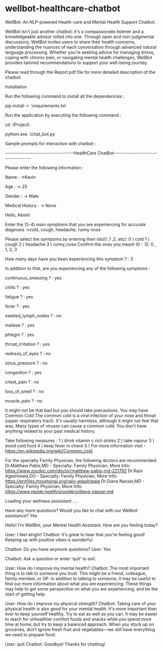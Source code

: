 # wellbot-healthcare-chatbot
 WellBot: An NLP-powered Health-care and Mental Health Support Chatbot.

WellBot isn't just another chatbot; it's a compassionate listener and a knowledgeable advisor rolled into one. Through open and non-judgmental discussions, WellBot invites users to share their health concerns, understanding the nuances of each conversation through advanced natural language processing. Whether you're seeking advice for managing stress, coping with chronic pain, or navigating mental health challenges, WellBot provides tailored recommendations to support your well-being journey.


Please read through the Report.pdf file for more detailed description of the chatbot.

Installation 

Run the following command to install all the dependencies : 

pip install -r .\requirements.txt

Run the application by executing the following command : 

cd .\Project\

python.exe .\chat_bot.py

Sample prompts for interaction with chatbot :

-----------------------------------HealthCare ChatBot-----------------------------------

Please enter the following information : 

Name : ->Kevin   

Age : -> 25

Gender : -> Male

Medical History : -> None

Hello,  Kevin!

Enter the (3-4) main symptoms that you are experiencing for accurate diagnosis  ->cold, cough, headache, runny nose

Please select the symtpoms by entering their ids(0 ,1 ,2..etc):
0 ) cold
1 ) cough
2 ) headache
3 ) runny_nose
Confirm the ones you meant (0 - 3):  0 , 1, 2, 3

How many days have you been experiencing this symptom ? : 3

In addition to that, are you experiencing any of the following symptoms : 

continuous_sneezing ? : yes

chills ? : yes

fatigue ? : yes

fever ? : yes

swelled_lymph_nodes ? : no

malaise ? : yes

phlegm ? : yes

throat_irritation ? : yes

redness_of_eyes ? : no

sinus_pressure ? : no

congestion ? : yes

chest_pain ? : no

loss_of_smell ? : no

muscle_pain ? : no

It might not be that bad but you should take precautions.
You may have Common Cold
The common cold is a viral infection of your nose and throat (upper respiratory tract). It's usually harmless, although it might not feel that way. Many types of viruses can cause a common cold.
You don't have anything related to your past medical history.

Take following measures :
1 ) drink vitamin c rich drinks
2 ) take vapour
3 ) avoid cold food
4 ) keep fever in check
5 ) For more information visit - https://en.wikipedia.org/wiki/Common_cold

For the specialty Family Physician, the following doctors are recommended:
Dr.Matthew Pabis,MD - Specialty: Family Physician, More Info: https://www.zocdoc.com/doctor/matthew-pabis-md-221792
Dr.Rajiv Agashiwala,DO - Specialty: Family Physician, More Info: https://profiles.mountsinai.org/rajiv-agashiwala
Dr.Diana Nassar,MD - Specialty: Family Physician, More Info: https://www.reside.health/providers/diana-nassar-md

Loading your wellness assisstant ....

Have any more questions? Would you like to chat with our Wellbot assistance?
Yes

Hello! I'm WellBot, your Mental Health Assistant. How are you feeling today?

User: I feel alright!
Chatbot: It's great to hear that you're feeling good! Keeping up with positive vibes is wonderful.

Chatbot: Do you have anymore questions?
User: Yes

Chatbot: Ask a question or enter 'quit' to exit.

User: How do I improve my mental health?
Chatbot: The most important thing is to talk to someone you trust. This might be a friend, colleague, family member, or GP. In addition to talking to someone, it may be useful to find out more information about what you are experiencing. These things may help to get some perspective on what you are experiencing, and be the start of getting help.

User: How do I improve my physical strength?
Chatbot: Taking care of your physical health is also good for your mental health. It's more important than ever to keep yourself healthy.
 Try to eat as well as you can. It may be easier to reach for unhealthier comfort foods and snacks while you spend more time at home, but try to keep a balanced approach. When you stock up on groceries, don’t ignore fresh fruit and vegetables—we still have everything we need to prepare food.
 
User: quit
Chatbot: Goodbye! Thanks for chatting!
